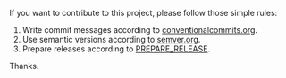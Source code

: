 If you want to contribute to this project, please follow those simple rules:

1. Write commit messages according to [conventionalcommits.org](https://www.conventionalcommits.org/en/).
2. Use semantic versions according to [semver.org](https://semver.org/).
3. Prepare releases according to [PREPARE_RELEASE](./PREPARE_RELEASE.md).

Thanks.
